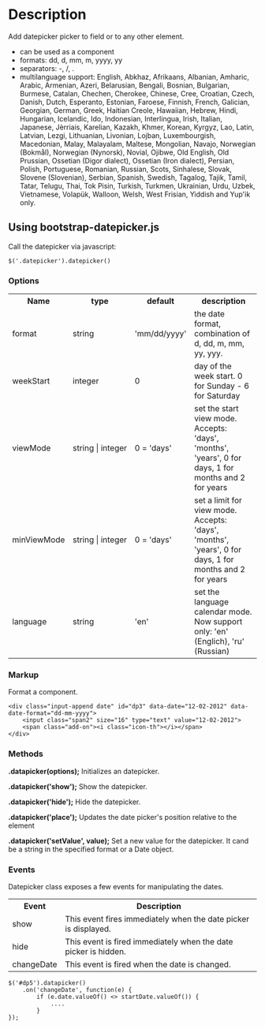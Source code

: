 Description
====================

Add datepicker picker to field or to any other element.
* can be used as a component
* formats: dd, d, mm, m, yyyy, yy
* separators: -, /, .
* multilanguage support: English, Abkhaz, Afrikaans, Albanian, Amharic, Arabic, Armenian, Azeri, Belarusian, Bengali, Bosnian, Bulgarian, Burmese, Catalan, Chechen, Cherokee, Chinese, Cree, Croatian, Czech, Danish, Dutch, Esperanto, Estonian, Faroese, Finnish, French, Galician, Georgian, German, Greek, Haitian Creole, Hawaiian, Hebrew, Hindi, Hungarian, Icelandic, Ido, Indonesian, Interlingua, Irish, Italian, Japanese, Jèrriais, Karelian, Kazakh, Khmer, Korean, Kyrgyz, Lao, Latin, Latvian, Lezgi, Lithuanian, Livonian, Lojban, Luxembourgish, Macedonian, Malay, Malayalam, Maltese, Mongolian, Navajo, Norwegian (Bokmål), Norwegian (Nynorsk), Novial, Ojibwe, Old English, Old Prussian, Ossetian (Digor dialect), Ossetian (Iron dialect), Persian, Polish, Portuguese, Romanian, Russian, Scots, Sinhalese, Slovak, Slovene (Slovenian), Serbian, Spanish, Swedish, Tagalog, Tajik, Tamil, Tatar, Telugu, Thai, Tok Pisin, Turkish, Turkmen, Ukrainian, Urdu, Uzbek, Vietnamese, Volapük, Walloon, Welsh, West Frisian, Yiddish and Yup'ik only.

## Using bootstrap-datepicker.js


Call the datepicker via javascript:

    $('.datepicker').datepicker()
    
### Options
<table>
    <tr>
        <th>Name</th>
        <th>type</th>
        <th>default</th>
        <th>description</th>
    </tr>
    <tr>
        <td>format</td>
        <td>string</td>
        <td nowrap>'mm/dd/yyyy'</td>
        <td>the date format, combination of d, dd, m, mm, yy, yyy.</td>
    </tr>
    <tr>
        <td>weekStart</td>
        <td>integer</td>
        <td>0</td>
        <td>day of the week start. 0 for Sunday - 6 for Saturday</td>
    </tr>
    <tr>
        <td>viewMode</td>
        <td nowrap>string | integer</td>
        <td>0 = 'days'</td>
        <td>set the start view mode. Accepts: 'days', 'months', 'years', 0 for days, 1 for months and 2 for years</td>
    </tr>
    <tr>
        <td>minViewMode</td>
        <td nowrap>string | integer</td>
        <td>0 = 'days'</td>
        <td>set a limit for view mode. Accepts: 'days', 'months', 'years', 0 for days, 1 for months and 2 for years</td>
    </tr>
    <tr>
        <td>language</td>
        <td nowrap>string</td>
        <td>'en'</td>
        <td>set the language calendar mode. Now support only: 'en' (Englich), 'ru' (Russian)</td>
    </tr>
</table>

### Markup
Format a component.

    <div class="input-append date" id="dp3" data-date="12-02-2012" data-date-format="dd-mm-yyyy">
        <input class="span2" size="16" type="text" value="12-02-2012">
        <span class="add-on"><i class="icon-th"></i></span>
    </div>

### Methods
__.datapicker(options);__
Initializes an datepicker.

__.datapicker('show');__
Show the datepicker.

__.datapicker('hide');__
Hide the datepicker.

__.datapicker('place');__
Updates the date picker's position relative to the element

__.datapicker('setValue', value);__
Set a new value for the datepicker. It cand be a string in the specified format or a Date object.

### Events
Datepicker class exposes a few events for manipulating the dates.

<table width="100%">
    <tr>
        <th>Event</th>
        <th>Description</th>
    </tr>
    <tr>
        <td>show</td>
        <td>This event fires immediately when the date picker is displayed.</td>
    </tr>
    <tr>
        <td>hide</td>
        <td>This event is fired immediately when the date picker is hidden.</td>
    </tr>
    <tr>
        <td>changeDate</td>
        <td>This event is fired when the date is changed.</td>
    </tr>
</table>

    $('#dp5').datapicker()
        .on('changeDate', function(e) {
            if (e.date.valueOf() <> startDate.valueOf()) {
                ....
            }
    });

